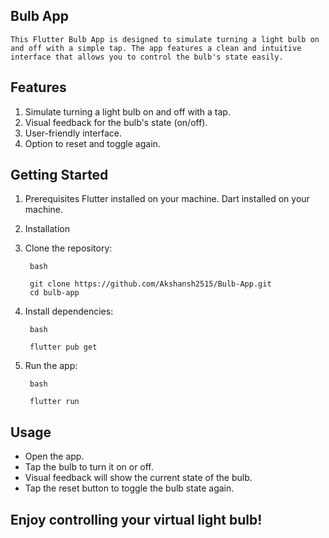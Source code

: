 ## Bulb App
    This Flutter Bulb App is designed to simulate turning a light bulb on and off with a simple tap. The app features a clean and intuitive interface that allows you to control the bulb's state easily.

## Features
1. Simulate turning a light bulb on and off with a tap.
2. Visual feedback for the bulb's state (on/off).
3. User-friendly interface.
4. Option to reset and toggle again.

## Getting Started
1. Prerequisites
Flutter installed on your machine.
Dart installed on your machine.

2. Installation

3. Clone the repository:
        
        bash
           
        git clone https://github.com/Akshansh2515/Bulb-App.git
        cd bulb-app
   
4. Install dependencies:
        
        bash
        
        flutter pub get
   
5. Run the app:

        bash
        
        flutter run
   
## Usage
*    Open the app.
*    Tap the bulb to turn it on or off.
*    Visual feedback will show the current state of the bulb.
*    Tap the reset button to toggle the bulb state again.
   

## Enjoy controlling your virtual light bulb!